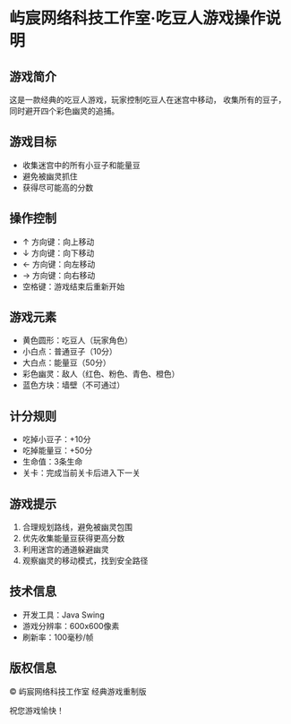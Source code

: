 # 屿宸网络科技工作室·吃豆人游戏操作说明

## 游戏简介
这是一款经典的吃豆人游戏，玩家控制吃豆人在迷宫中移动，
收集所有的豆子，同时避开四个彩色幽灵的追捕。

## 游戏目标
* 收集迷宫中的所有小豆子和能量豆
* 避免被幽灵抓住
* 获得尽可能高的分数

## 操作控制
* ↑ 方向键：向上移动
* ↓ 方向键：向下移动
* ← 方向键：向左移动
* → 方向键：向右移动
* 空格键：游戏结束后重新开始

## 游戏元素
* 黄色圆形：吃豆人（玩家角色）
* 小白点：普通豆子（10分）
* 大白点：能量豆（50分）
* 彩色幽灵：敌人（红色、粉色、青色、橙色）
* 蓝色方块：墙壁（不可通过）

## 计分规则
* 吃掉小豆子：+10分
* 吃掉能量豆：+50分
* 生命值：3条生命
* 关卡：完成当前关卡后进入下一关

## 游戏提示
1. 合理规划路线，避免被幽灵包围
2. 优先收集能量豆获得更高分数
3. 利用迷宫的通道躲避幽灵
4. 观察幽灵的移动模式，找到安全路径

## 技术信息
* 开发工具：Java Swing
* 游戏分辨率：600x600像素
* 刷新率：100毫秒/帧

## 版权信息
© 屿宸网络科技工作室
经典游戏重制版

祝您游戏愉快！
